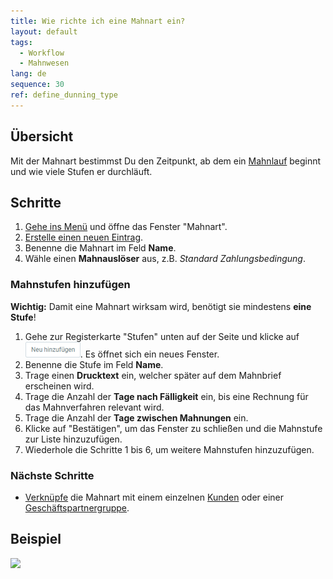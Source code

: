 ```yaml
---
title: Wie richte ich eine Mahnart ein?
layout: default
tags:
  - Workflow
  - Mahnwesen
lang: de
sequence: 30
ref: define_dunning_type
---
```


## Übersicht
Mit der Mahnart bestimmst Du den Zeitpunkt, ab dem ein [Mahnlauf](Mahnlauf) beginnt und wie viele Stufen er durchläuft.

## Schritte
1. [Gehe ins Menü](Menu) und öffne das Fenster "Mahnart".
1. [Erstelle einen neuen Eintrag](Neuer_Datensatz_Fenster_Webui).
1. Benenne die Mahnart im Feld **Name**.
1. Wähle einen **Mahnauslöser** aus, z.B. *Standard Zahlungsbedingung*.

### Mahnstufen hinzufügen
**Wichtig:** Damit eine Mahnart wirksam wird, benötigt sie mindestens **eine Stufe**!

1. Gehe zur Registerkarte "Stufen" unten auf der Seite und klicke auf ![](assets/Neu_hinzufuegen_Button.png). Es öffnet sich ein neues Fenster.
1. Benenne die Stufe im Feld **Name**.
1. Trage einen **Drucktext** ein, welcher später auf dem Mahnbrief erscheinen wird.
1. Trage die Anzahl der **Tage nach Fälligkeit** ein, bis eine Rechnung für das Mahnverfahren relevant wird.
1. Trage die Anzahl der **Tage zwischen Mahnungen** ein.
1. Klicke auf "Bestätigen", um das Fenster zu schließen und die Mahnstufe zur Liste hinzuzufügen.
1. Wiederhole die Schritte 1 bis 6, um weitere Mahnstufen hinzuzufügen.

### Nächste Schritte
- [Verknüpfe](Mahnart_mit_Partner_verknuepfen) die Mahnart mit einem einzelnen [Kunden](Neuer_Geschaeftspartner_Kunde) oder einer [Geschäftspartnergruppe](Neue_Geschaeftspartnergruppe).

## Beispiel
![](assets/Mahnart_definieren.gif)
